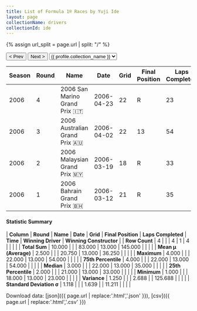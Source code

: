 ```yaml
---
title: List of Formula 1® Races by Yuji Ide
layout: page
collectionName: drivers
collectionId: ide
---
```


{% assign url_split = page.url | split: "/" %}
<div id="collection-navigation">
<button onclick="selector.options[selector.selectedIndex-1].value && (window.location = selector.options[selector.selectedIndex-1].value);">&lt; Prev</button>
<button onclick="selector.options[selector.selectedIndex+1].value && (window.location = selector.options[selector.selectedIndex+1].value);">Next &gt;</button>
<select id="selector" onchange="this.options[this.selectedIndex].value && (window.location = this.options[this.selectedIndex].value);">
  {% for collectionId in site.data[page.collectionName].refs %}
    {% if collectionId == page.collectionId %}
      {% assign selected = "selected" %}
    {% else %}
      {% assign selected = "" %}
    {% endif %}
    {% assign profile = site.data[page.collectionName][collectionId].profile %}
    <option value="/f1/{{ page.collectionName }}/{{ collectionId }}/{{ url_split[4] }}" {{ selected }}>{{ profile.collection_name }}</option>
  {% endfor %}
</select>
</div>

| Season | Round | Name | Date | Grid | Final Position | Laps Completed | Time | Winning Driver | Winning Constructor |
|--|--|--|--|--|--|--|--|--|--|
| 2006 | 4 | 2006 San Marino Grand Prix 🇮🇹 | 2006-04-23 | 22 | R | 23 |   | Michael Schumacher 🇩🇪 | Ferrari 🇮🇹 |
| 2006 | 3 | 2006 Australian Grand Prix 🇦🇺 | 2006-04-02 | 22 | 13 | 54 |   | Fernando Alonso 🇪🇸 | Renault 🇫🇷 |
| 2006 | 2 | 2006 Malaysian Grand Prix 🇲🇾 | 2006-03-19 | 18 | R | 33 |   | Giancarlo Fisichella 🇮🇹 | Renault 🇫🇷 |
| 2006 | 1 | 2006 Bahrain Grand Prix 🇧🇭 | 2006-03-12 | 21 | R | 35 |   | Fernando Alonso 🇪🇸 | Renault 🇫🇷 |

#### Statistic Summary

| **Column** | **Round** | **Name** | **Date** | **Grid** | **Final Position** | **Laps Completed** | **Time** | **Winning Driver** | **Winning Constructor** |
| **Row Count** | 4 |  |  | 4 | 1 | 4 |  |  |  |
| **Total Sum** | 10.000 |  |  | 83.000 | 13.000 | 145.000 |  |  |  |
| **Mean μ (Average)** | 2.500 |  |  | 20.750 | 13.000 | 36.250 |  |  |  |
| **Maximum** | 4.000 |  |  | 22.000 | 13.000 | 54.000 |  |  |  |
| **75th Percentile** | 4.000 |  |  | 22.000 | 13.000 | 54.000 |  |  |  |
| **Median** | 3.000 |  |  | 22.000 | 13.000 | 35.000 |  |  |  |
| **25th Percentile** | 2.000 |  |  | 21.000 | 13.000 | 33.000 |  |  |  |
| **Minimum** | 1.000 |  |  | 18.000 | 13.000 | 23.000 |  |  |  |
| **Variance** | 1.250 |  |  | 2.688 |  | 125.688 |  |  |  |
| **Standard Deviation σ** | 1.118 |  |  | 1.639 |  | 11.211 |  |  |  |

Download data: [json]({{ page.url | replace:'.html','.json' }}), [csv]({{ page.url | replace:'.html','.csv' }})
